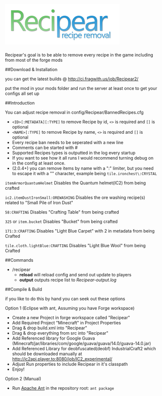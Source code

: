 [![image](resources/recipear.png)](http://www.minecraftforum.net/topic/1621605-)
==========
Recipear's goal is to be able to remove every recipe in the game including from most of the forge mods

##Download & Installation

you can get the latest builds @ http://ci.fragwith.us/job/Recipear2/

put the mod in your mods folder and run the server at least once to get your configs all set up

##Introduction

You can adjust recipe removal in config/Recipear/BannedRecipes.cfg

- `<ID>[:METADATA][:TYPE]` to remove Recipe by id, `<>` is required and `[]` is optional
- `<NAME>[:TYPE]` to remove Recipe by name, `<>` is required and `[]` is optional
- Every recipe ban needs to be seperated with a new line
- Comments can be started with #
- Supported Recipes types is outputted in the log every startup
- If you want to see how it all runs I would recommend turning debug on in the config at least once.
- (2.0.4+) you can remove items by name with a ":" limiter, but you need to escape it with a "\" character, example being `tile.ironchest\:CRYSTAL`

`itemArmorQuantumHelmet` 
Disables the Quantum helmet(IC2) from being crafted

`ic2.itemDustIronSmall:OREWASHING` 
Disables the ore washing recipe(s) related to "Small Pile of Iron Dust"

`58:CRAFTING` 
Disables "Crafting Table" from being crafted

`325` or `item.bucket`
Disables "Bucket" from being crafted

`171:3:CRAFTING` 
Disables "Light Blue Carpet" with 2 in metadata from being Crafted

`tile.cloth.lightBlue:CRAFTING`
Disables "Light Blue Wool" from being Crafted

##Commands

- /recipear
  - **reload** will reload config and send out update to players
  - **output** outputs recipe list to *Recipear-output.log*

##Compile & Build

if you like to do this by hand you can seek out these options

Option 1 (Eclipse with ant, Assuming you have Forge workspace)
- Create a new Project in forge workspace called "Recipear"
- Add Required Project "Minecraft" in Project Properties
- Drag & drop build.xml into "Recipear"
- Drag & drop everything from src into "Recipear"
- Add Referenced library for Google Guava (Minecraft/jar/libraries/com/google/guava/guava/14.0/guava-14.0.jar)
- Add Referenced Library for deobfuscated(deobf) IndustrialCraft2 which should be downloaded manually at http://ic2api.player.to:8080/job/IC2_experimental/
- Adjust Run properties to include Recipear in it's classpath
- Enjoy!

Option 2 (Manual)
- Run [Apache Ant](http://ant.apache.org/bindownload.cgi) in the repository root: `ant package`
